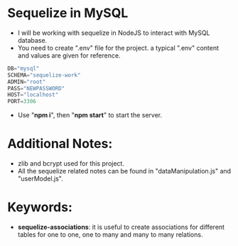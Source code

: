 # Sequelize in MySQL
- I will be working with sequelize in NodeJS to interact with MySQL database.
- You need to create ".env" file for the project. a typical ".env" content and values are given for reference.
```javascript
DB="mysql"
SCHEMA="sequelize-work"
ADMIN="root"
PASS="NEWPASSWORD"
HOST="localhost"
PORT=3306
```
- Use "**npm i**", then "**npm start**" to start the server.

# Additional Notes:
- zlib and bcrypt used for this project.
- All the sequelize related notes can be found in "dataManipulation.js" and "userModel.js".

# Keywords:
- **sequelize-associations**: it is useful to create associations for different tables for one to one, one to many and many to many relations.